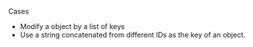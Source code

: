 Cases
- Modify a object by a list of keys
- Use a string concatenated from different IDs as the key of an object.
